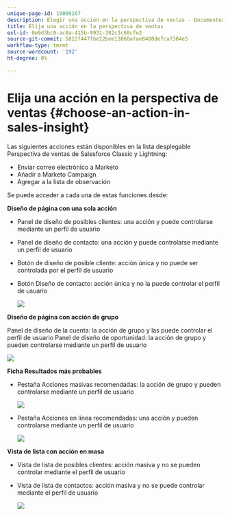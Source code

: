 ```yaml
---
unique-page-id: 10099167
description: Elegir una acción en la perspectiva de ventas - Documentos de Marketo - Documentación del producto
title: Elija una acción en la perspectiva de ventas
exl-id: 0e9d3bc0-ac0a-415b-9931-382c3c68cfe2
source-git-commit: 5812f447fbe22bee13060afae8408de7ca7384e5
workflow-type: tm+mt
source-wordcount: '192'
ht-degree: 0%

---
```


# Elija una acción en la perspectiva de ventas {#choose-an-action-in-sales-insight}

Las siguientes acciones están disponibles en la lista desplegable Perspectiva de ventas de Salesforce Classic y Lightning:

* Enviar correo electrónico a Marketo
* Añadir a Marketo Campaign
* Agregar a la lista de observación

Se puede acceder a cada una de estas funciones desde:

**Diseño de página con una sola acción**

* Panel de diseño de posibles clientes: una acción y puede controlarse mediante un perfil de usuario
* Panel de diseño de contacto: una acción y puede controlarse mediante un perfil de usuario
* Botón de diseño de posible cliente: acción única y no puede ser controlada por el perfil de usuario
* Botón Diseño de contacto: acción única y no la puede controlar el perfil de usuario

  ![](assets/-.png)

**Diseño de página con acción de grupo**

Panel de diseño de la cuenta: la acción de grupo y las puede controlar el perfil de usuario
Panel de diseño de oportunidad: la acción de grupo y pueden controlarse mediante un perfil de usuario

![](assets/-.png)

**Ficha Resultados más probables**

* Pestaña Acciones masivas recomendadas: la acción de grupo y pueden controlarse mediante un perfil de usuario

  ![](assets/-.png)

* Pestaña Acciones en línea recomendadas: una acción y pueden controlarse mediante un perfil de usuario

  ![](assets/-.png)

**Vista de lista con acción en masa**

* Vista de lista de posibles clientes: acción masiva y no se pueden controlar mediante el perfil de usuario
* Vista de lista de contactos: acción masiva y no se puede controlar mediante el perfil de usuario

  ![](assets/-.png)
